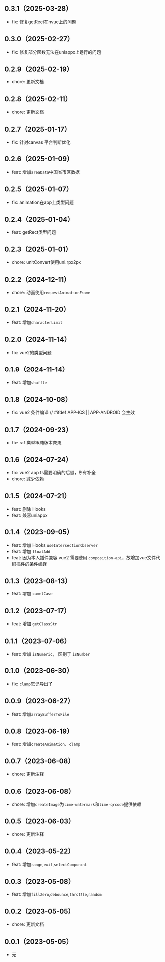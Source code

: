 
## 0.3.1（2025-03-28）
- fix: 修复getRect在nvue上的问题
## 0.3.0（2025-02-27）
- fix: 修复部分函数无法在uniappx上运行的问题
## 0.2.9（2025-02-19）
- chore: 更新文档
## 0.2.8（2025-02-11）
- chore: 更新文档
## 0.2.7（2025-01-17）
- fix: 针对canvas 平台判断优化
## 0.2.6（2025-01-09）
- feat: 增加`areaData`中国省市区数据
## 0.2.5（2025-01-07）
- fix: animation在app上类型问题
## 0.2.4（2025-01-04）
- feat: getRect类型问题
## 0.2.3（2025-01-01）
- chore: unitConvert使用uni.rpx2px
## 0.2.2（2024-12-11）
- chore: 动画使用`requestAnimationFrame`
## 0.2.1（2024-11-20）
- feat: 增加`characterLimit`
## 0.2.0（2024-11-14）
- fix: vue2的类型问题
## 0.1.9（2024-11-14）
- feat: 增加`shuffle`
## 0.1.8（2024-10-08）
- fix: vue2 条件编译 // #ifdef APP-IOS || APP-ANDROID 会生效
## 0.1.7（2024-09-23）
- fix: raf 类型跟随版本变更
## 0.1.6（2024-07-24）
- fix: vue2 app ts需要明确的后缀，所有补全
- chore: 减少依赖
## 0.1.5（2024-07-21）
- feat: 删除 Hooks
- feat: 兼容uniappx
## 0.1.4（2023-09-05）
- feat: 增加 Hooks `useIntersectionObserver`
- feat: 增加 `floatAdd`
- feat: 因为本人插件兼容 vue2 需要使用 `composition-api`，故增加vue文件代码插件的条件编译
## 0.1.3（2023-08-13）
- feat: 增加 `camelCase`
## 0.1.2（2023-07-17）
- feat: 增加 `getClassStr`
## 0.1.1（2023-07-06）
- feat: 增加 `isNumeric`， 区别于 `isNumber`
## 0.1.0（2023-06-30）
- fix: `clamp`忘记导出了
## 0.0.9（2023-06-27）
- feat: 增加`arrayBufferToFile`
## 0.0.8（2023-06-19）
- feat: 增加`createAnimation`、`clamp`
## 0.0.7（2023-06-08）
- chore: 更新注释
## 0.0.6（2023-06-08）
- chore: 增加`createImage`为`lime-watermark`和`lime-qrcode`提供依赖
## 0.0.5（2023-06-03）
- chore: 更新注释
## 0.0.4（2023-05-22）
- feat: 增加`range`,`exif`,`selectComponent`
## 0.0.3（2023-05-08）
- feat: 增加`fillZero`,`debounce`,`throttle`,`random`
## 0.0.2（2023-05-05）
- chore: 更新文档
## 0.0.1（2023-05-05）
- 无
